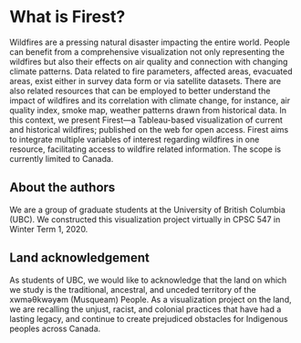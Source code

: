 # What is Firest?

Wildfires are a pressing natural disaster impacting the entire world. People can benefit from a comprehensive visualization not only representing the wildfires but also their effects on air quality and connection with changing climate patterns. Data related to fire parameters, affected areas, evacuated areas, exist either in survey data form or via satellite datasets. There are also related resources that can be employed to better understand the impact of wildfires and its correlation with climate change, for instance, air quality index, smoke map, weather patterns drawn from historical data. In this context, we present Firest&mdash;a Tableau-based visualization of current and historical wildfires; published on the web for open access. Firest aims to integrate multiple variables of interest regarding wildfires in one resource, facilitating access to wildfire related information. The scope is currently limited to Canada.

## About the authors

We are a group of graduate students at the University of British Columbia (UBC). We constructed this visualization project virtually in CPSC 547 in Winter Term 1, 2020. 

## Land acknowledgement

As students of UBC, we would like to acknowledge that the land on which we study is the traditional, ancestral, and unceded territory of the xwməθkwəy̓əm (Musqueam) People. As a visualization project on the land, we are recalling the unjust, racist, and colonial practices that have had a lasting legacy, and continue to create prejudiced obstacles for Indigenous peoples across Canada.
